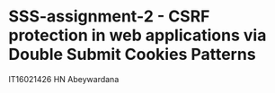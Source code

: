 # SSS-assignment-2 - CSRF protection in  web applications via Double Submit Cookies Patterns 
IT16021426
HN Abeywardana
